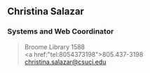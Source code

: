 ## Christina Salazar
### Systems and Web Coordinator
> Broome Library 1588<br/>
> <a href:"tel:8054373198">805.437-3198</a><br/>
> <a href="mailto:christina.salazar@csuci.edu">christina.salazar@csuci.edu</a>